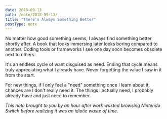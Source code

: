 ```yaml
---
date: 2018-09-13
path: /note/2018-09-13/
title: "There's Always Something Better"
postType: note
---
```


No matter how good something seems, I always find something better shortly after. A book that looks immersing later looks boring compared to another. Coding tools or frameworks I see one day soon becomes obsolete next to others.

It's an endless cycle of want disguised as need. Ending that cycle means truly appreciating what I already have. Never forgetting the value I saw in it from the start.

For new things, if I only feel a "need" something once I learn about it, chances are I don't really need it. The things I actually need, I probably already have and just need to remember.

_This note brought to you by an hour after work wasted browsing Nintendo Switch before realizing it was an idiotic waste of time._
